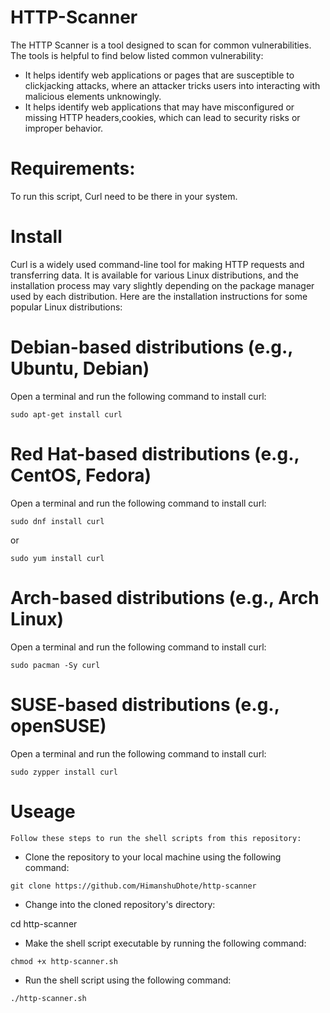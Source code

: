 # HTTP-Scanner
The HTTP Scanner is a tool designed to scan for common vulnerabilities.  The tools is helpful to find below listed common vulnerability:
* It helps identify web applications or pages that are susceptible to clickjacking attacks, where an attacker tricks users into interacting with malicious elements unknowingly.
* It helps identify web applications that may have misconfigured or missing HTTP headers,cookies, which can lead to security risks or improper behavior.

# Requirements:
To run this script, Curl need to be there in your system.

# Install
Curl is a widely used command-line tool for making HTTP requests and transferring data. It is available for various Linux distributions, and the installation process may vary slightly depending on the package manager used by each distribution. Here are the installation instructions for some popular Linux distributions:

# Debian-based distributions (e.g., Ubuntu, Debian)
Open a terminal and run the following command to install curl:

`sudo apt-get install curl`

# Red Hat-based distributions (e.g., CentOS, Fedora)
Open a terminal and run the following command to install curl:

`sudo dnf install curl`

or

`sudo yum install curl`

# Arch-based distributions (e.g., Arch Linux)
Open a terminal and run the following command to install curl:

`sudo pacman -Sy curl`

# SUSE-based distributions (e.g., openSUSE)
Open a terminal and run the following command to install curl:

`sudo zypper install curl`

# Useage

`Follow these steps to run the shell scripts from this repository:`

* Clone the repository to your local machine using the following command:

`git clone https://github.com/HimanshuDhote/http-scanner`

* Change into the cloned repository's directory:


cd http-scanner

* Make the shell script executable by running the following command:

`chmod +x http-scanner.sh`

* Run the shell script using the following command:

`./http-scanner.sh`


